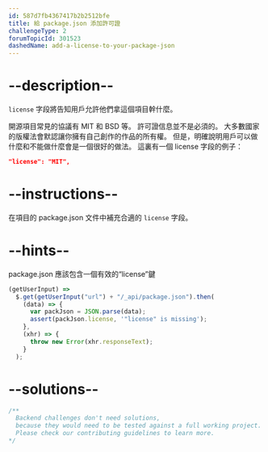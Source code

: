 ```yaml
---
id: 587d7fb4367417b2b2512bfe
title: 給 package.json 添加許可證
challengeType: 2
forumTopicId: 301523
dashedName: add-a-license-to-your-package-json
---
```


# --description--

`license` 字段將告知用戶允許他們拿這個項目幹什麼。

開源項目常見的協議有 MIT 和 BSD 等。 許可證信息並不是必須的。 大多數國家的版權法會默認讓你擁有自己創作的作品的所有權。 但是，明確說明用戶可以做什麼和不能做什麼會是一個很好的做法。 這裏有一個 license 字段的例子：

```json
"license": "MIT",
```

# --instructions--

在項目的 package.json 文件中補充合適的 `license` 字段。

# --hints--

package.json 應該包含一個有效的“license”鍵

```js
(getUserInput) =>
  $.get(getUserInput("url") + "/_api/package.json").then(
    (data) => {
      var packJson = JSON.parse(data);
      assert(packJson.license, '"license" is missing');
    },
    (xhr) => {
      throw new Error(xhr.responseText);
    }
  );
```

# --solutions--

```js
/**
  Backend challenges don't need solutions, 
  because they would need to be tested against a full working project. 
  Please check our contributing guidelines to learn more.
*/
```
